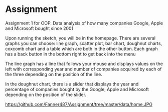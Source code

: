 # Assignment
Assignment 1 for OOP. Data analysis of how many companies Google, Apple and Microsoft bought since 2001

Upon running the sketch, you will be in the homepage. There are several graphs you can choose: line graph, scatter plot, bar chart, doughnut charts, coxcomb chart and a table which are both in the other button. Each graph has a back button in the bottom right to get back into the menu 

The line graph has a line that follows your mouse and displays values on the left with corresponding year and number of companies acquired by each of the three depending on the position of the line.

In the doughnut chart, there is a slider that displays the year and percentage of companies bought by the Google, Apple and Microsoft depending on the position of the slider.

https://github.com/Fanner487/Assignment/tree/master/data/home.JPG
